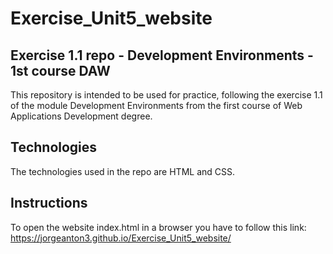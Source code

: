 # Exercise_Unit5_website
## Exercise 1.1 repo - Development Environments - 1st course DAW

This repository is intended to be used for practice, following the exercise 1.1 of the module Development Environments from the first course of Web Applications Development degree.

## Technologies
The technologies used in the repo are HTML and CSS.

## Instructions
To open the website index.html in a browser you have to follow this link: https://jorgeanton3.github.io/Exercise_Unit5_website/


